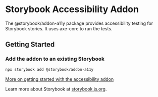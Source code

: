 # Storybook Accessibility Addon

The @storybook/addon-a11y package provides accessibility testing for Storybook stories. It uses axe-core to run the tests.

## Getting Started

### Add the addon to an existing Storybook

```bash
npx storybook add @storybook/addon-a11y
```

[More on getting started with the accessibility addon](https://storybook.js.org/docs/writing-tests/accessibility-testing#accessibility-checks-with-a11y-addon?ref=readme)

Learn more about Storybook at [storybook.js.org](https://storybook.js.org/?ref=readme).
